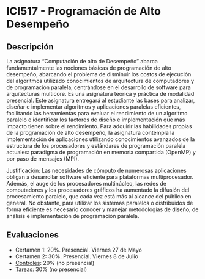# ICI517 - Programación de Alto Desempeño

## Descripción

La asignatura “Computación de alto de Desempeño” abarca fundamentalmente las nociones básicas de programación de alto desempeño, abarcando el problema de disminuir los costos de ejecución del algoritmos utilizado conocimientos de arquitectura de computadores y de programación paralela, centrándose en el desarrollo de software para arquitecturas multicore. Es una asignatura teórica y práctica de modalidad presencial. Este asignatura entregará al estudiante las bases para analizar, diseñar e implementar algoritmos y aplicaciones paralelas eficientes, facilitando las herramientas para evaluar el rendimiento de un algoritmo paralelo e identificar los factores de diseño e implementación que más impacto tienen sobre el rendimiento. Para adquirir las habilidades propias de la programación de alto desempeño, la asignatura contempla la implementación de aplicaciones utilizando conocimientos avanzados de la estructura de los procesadores y estándares de programación paralela actuales: paradigma de programación en memoria compartida (OpenMP) y por paso de mensajes (MPI).

Justificación:
Las necesidades de cómputo de numerosas aplicaciones obligan a desarrollar software eficiente para plataformas multiprocesador. Además, el auge de los procesadores multinúcleo, las redes de computadores y los procesadores gráficos ha aumentado la difusión del procesamiento paralelo, que cada vez está más al alcance del público en general. No obstante, para utilizar los sistemas paralelos o distribuidos de forma eficiente es necesario conocer y manejar metodologías de diseño, de análisis e implementación de programación paralela. 


## Evaluaciones

* Certamen 1: 20%. Presencial. Viernes 27 de Mayo
* Certamen 2: 30%. Presencial. Viernes 8 de Julio
* [Controles](https://github.com/g-courses/ICI517/tree/main/controles): 20% (no presencial)
* [Tareas](https://github.com/g-courses/ICI517/tree/main/tareas): 30% (no presencial)



